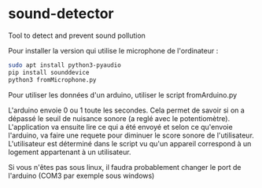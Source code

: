 # sound-detector
Tool to detect and prevent sound pollution

Pour installer la version qui utilise le microphone de l'ordinateur :
```bash
sudo apt install python3-pyaudio
pip install sounddevice
python3 fromMicrophone.py
```

Pour utiliser les données d'un arduino, utiliser le script fromArduino.py

L'arduino envoie 0 ou 1 toute les secondes. Cela permet de savoir si on a dépassé le seuil de nuisance sonore (a reglé avec le potentiomètre).
L'application va ensuite lire ce qui a été envoyé et selon ce qu'envoie l'arduino, va faire une requete pour diminuer le score sonore de l'utilisateur.
L'utilisateur est déterminé dans le script vu qu'un appareil correspond à un logement appartenant à un utilisateur.

Si vous n'êtes pas sous linux, il faudra probablement changer le port de l'arduino (COM3 par exemple sous windows)
